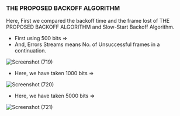    ###                      THE PROPOSED BACKOFF ALGORITHM
   
   
   Here, First we compared the backoff time and the frame lost of THE PROPOSED BACKOFF ALGORITHM and Slow-Start Backoff Algorithm.
   * First using 500 bits =>
   * And, Errors Streams means No. of Unsuccessful frames in a continuation.
   
![Screenshot (719)](https://user-images.githubusercontent.com/46487696/100210129-a4844680-2f30-11eb-97de-9568896c9b00.png)


* Here, we have taken 1000 bits => 

![Screenshot (720)](https://user-images.githubusercontent.com/46487696/100210133-a51cdd00-2f30-11eb-8e85-960575ee2fe4.png)



* Here, we have taken 5000 bits => 


![Screenshot (721)](https://user-images.githubusercontent.com/46487696/100210134-a64e0a00-2f30-11eb-8ffe-d43be32c1a91.png)
